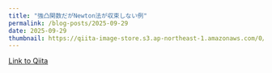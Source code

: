 ```yaml
---
title: "強凸関数だがNewton法が収束しない例"
permalink: /blog-posts/2025-09-29
date: 2025-09-29
thumbnail: https://qiita-image-store.s3.ap-northeast-1.amazonaws.com/0/905155/9b44c2f3-a400-44ac-bcfb-ed439bad67a3.png
---
```


[Link to Qiita](https://qiita.com/hari64/items/0552c04d448aa526517c)
